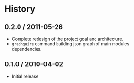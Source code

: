 # History #

## 0.2.0 / 2011-05-26 ##

  - Complete redesign of the project goal and architecture.
  - `graphquire` command building json graph of main modules dependencies.

## 0.1.0 / 2010-04-02 ##

  - Initial release
